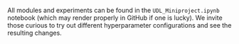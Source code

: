 All modules and experiments can be found in the `UDL_Miniproject.ipynb` notebook (which may render properly in GitHub if one is lucky).
We invite those curious to try out different hyperparameter configurations and see the resulting changes.